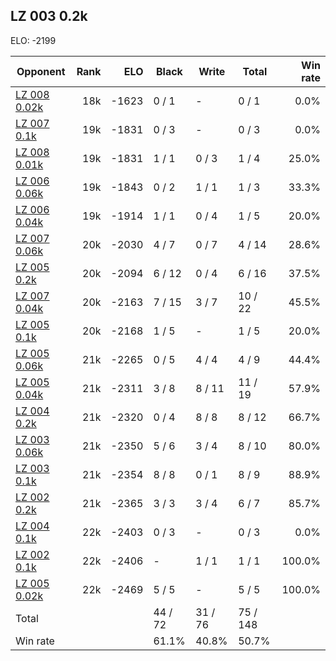 ## LZ 003 0.2k ##

ELO: -2199

Opponent | Rank | ELO | Black | Write | Total | Win rate
---------|-----:|----:|-------|-------|-------|-------:
[LZ 008 0.02k](LZ%20008%200.02k.md) | 18k | -1623 | 0 / 1 | - | 0 / 1 | 0.0%
[LZ 007 0.1k](LZ%20007%200.1k.md) | 19k | -1831 | 0 / 3 | - | 0 / 3 | 0.0%
[LZ 008 0.01k](LZ%20008%200.01k.md) | 19k | -1831 | 1 / 1 | 0 / 3 | 1 / 4 | 25.0%
[LZ 006 0.06k](LZ%20006%200.06k.md) | 19k | -1843 | 0 / 2 | 1 / 1 | 1 / 3 | 33.3%
[LZ 006 0.04k](LZ%20006%200.04k.md) | 19k | -1914 | 1 / 1 | 0 / 4 | 1 / 5 | 20.0%
[LZ 007 0.06k](LZ%20007%200.06k.md) | 20k | -2030 | 4 / 7 | 0 / 7 | 4 / 14 | 28.6%
[LZ 005 0.2k](LZ%20005%200.2k.md) | 20k | -2094 | 6 / 12 | 0 / 4 | 6 / 16 | 37.5%
[LZ 007 0.04k](LZ%20007%200.04k.md) | 20k | -2163 | 7 / 15 | 3 / 7 | 10 / 22 | 45.5%
[LZ 005 0.1k](LZ%20005%200.1k.md) | 20k | -2168 | 1 / 5 | - | 1 / 5 | 20.0%
[LZ 005 0.06k](LZ%20005%200.06k.md) | 21k | -2265 | 0 / 5 | 4 / 4 | 4 / 9 | 44.4%
[LZ 005 0.04k](LZ%20005%200.04k.md) | 21k | -2311 | 3 / 8 | 8 / 11 | 11 / 19 | 57.9%
[LZ 004 0.2k](LZ%20004%200.2k.md) | 21k | -2320 | 0 / 4 | 8 / 8 | 8 / 12 | 66.7%
[LZ 003 0.06k](LZ%20003%200.06k.md) | 21k | -2350 | 5 / 6 | 3 / 4 | 8 / 10 | 80.0%
[LZ 003 0.1k](LZ%20003%200.1k.md) | 21k | -2354 | 8 / 8 | 0 / 1 | 8 / 9 | 88.9%
[LZ 002 0.2k](LZ%20002%200.2k.md) | 21k | -2365 | 3 / 3 | 3 / 4 | 6 / 7 | 85.7%
[LZ 004 0.1k](LZ%20004%200.1k.md) | 22k | -2403 | 0 / 3 | - | 0 / 3 | 0.0%
[LZ 002 0.1k](LZ%20002%200.1k.md) | 22k | -2406 | - | 1 / 1 | 1 / 1 | 100.0%
[LZ 005 0.02k](LZ%20005%200.02k.md) | 22k | -2469 | 5 / 5 | - | 5 / 5 | 100.0%
Total | | | 44 / 72 | 31 / 76 | 75 / 148 | 
Win rate| | | 61.1% | 40.8% | 50.7% | 
